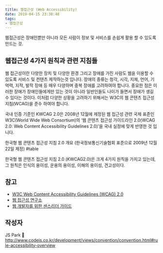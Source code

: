 ```yaml
---
title: 웹접근성 (Web Accessibility)
date: 2019-04-15 23:38:48
tags: 
- 웹접근성
---
```


웹접근성은 장애인뿐만 아니라 모든 사람이 정보 및 서비스를 손쉽게 활용 할 수 있도록 만드는 것.

## 웹접근성 4가지 원칙과 관련 지침들
웹 접근성이란 다양한 장치 및 다양한 환경 그리고 장애를 가진 사람도 웹을 이용할 수 있도록 서비스 및 컨텐츠 제작하는것 입니다.
장애의 종류는 청각, 시각, 지체, 언어, 기억력, 지적, 발작 장애 등 매우 다양하며 중복 장애를 고려하여야 합니다.
중요한 점은 이러한 장애가 장애인들에게만 있는 것이 아니라 일반인들도 나이가 들면서 장애가 생길 수 있다는 것이다. 이처럼 다양한 상황을 고려하기 위해서는 W3C의 웹 콘텐츠 접근성 지침(WCAG)을 준수 하여야 합니다.

국내 인증 기준인 KWCAG 2.0은 2008년 12월에 제정된 웹 접근성 관련 국제 표준인 W3C(World Wide Web Consortium)의 ‘웹 콘텐츠 접근성 가이드라인 2.0(WCAG 2.0: Web Content Accessibility Guidelines 2.0)’을 국내 실정에 맞게 반영한 것 입니다.


한국형 웹 콘텐츠 접근성 지침 2.0 개요 (한국정보통신기술협회 표준으로 2009년 12월 22일 제정)
#table


한국형 웹 콘텐츠 접근성 지침 2.0 (KWCAG2.0)은 크게 4가지 원칙을 가지고 있는데, 
그 원칙은 인식의 용이성, 운용의 용이성, 이해의 용이성, 견고성이다.


## 참고
- [W3C Web Content Accessibility Guidelines (WCAG) 2.0](http://www.w3.org/TR/WCAG/)
- [웹 접근성 연구소](http://www.wah.or.kr/)
- [웹 개발자를 위한 센스리더 가이드](https://nuli.navercorp.com/sharing/blog/post/1081603)

## 작성자 
JS Park 🐘 
http://www.codejs.co.kr/development/views/convention/convention.html#rule-accessibility-overview